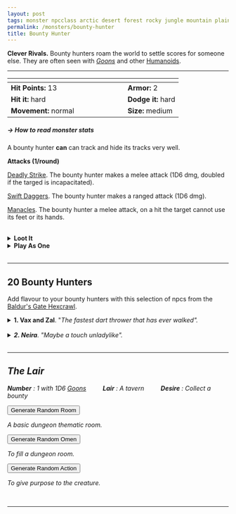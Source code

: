```yaml
---
layout: post
tags: monster npcclass arctic desert forest rocky jungle mountain plains swamp city sea astral
permalink: /monsters/bounty-hunter
title: Bounty Hunter
---
```


**Clever Rivals.** Bounty hunters roam the world to settle scores for someone else. They are often seen with _[Goons](/monsters/bandits)_ and other [Humanoids](/list/monsters-humanoid).

---

|  <span style="display: inline-block; width:250px"></span>  |  |
| -------- | --------|
| **Hit Points:** 13 | **Armor:** 2  |
| **Hit it:** hard | **Dodge it:** hard |
| **Movement:** normal      | **Size:** medium

##### <span class="tooltip" data-tooltip="Armor = damage reduction · · · Easy/Normal/Hard = roll above 10/15/20 to beat">→ How to read monster stats</span>

A bounty hunter **can** can track and hide its tracks very well.

**Attacks (1/round)**

<ins>Deadly Strike</ins>. The bounty hunter makes a melee attack (1D6 dmg, doubled if the targed is incapacitated).

<ins>Swift Daggers</ins>. The bounty hunter makes a ranged attack (1D6 dmg).

<ins>Manacles</ins>. The bounty hunter a melee attack, on a hit the target cannot use its feet or its hands.

<br>
<details markdown="1">
<summary style="font-weight: bold;">Loot It</summary>
Each bounty hunter carries two manacles, its armor and weapons, and ... (roll 3 times)
 
1. Nothing
2. Nothing
3. A bounty notice.
4. A flask of strong alcohol.
5. A rope.
6. A purse full of silver coins.
   
</details>
<details markdown="1">
<summary style="font-weight: bold;">Play As One</summary>
The [Fighter](/class/fighter) character class might interest you.
</details>

<br>

---

## **20 Bounty Hunters**

Add flavour to your bounty hunters with this selection of npcs from the [Baldur's Gate Hexcrawl](/2024/12/31/BGHex/).

<details markdown="1">
<summary><b>1. Vax and Zal</b>. "<i>The fastest dart thrower that has ever walked</iv>".</summary>
Two cocky rugged men in dirty chain mails and leather caps. Some missing teeth.

**Vax:**

<ins>Halberd Herding.</ins> Vax makes a melee attack with reach (1D8 damage). Hit or not, the target cannot move past him for a turn.

<ins>Potion of Healing (x2).</ins> Vax drinks a potion a heals 1D8 HP.

**Zal:**

<ins>Flurry of Darts.</ins> Zal makes three ranged attacks (1D4) with darts, which is made possible because of his magical bracers.
</details>

<br>

<details markdown="1">
<summary><b>2. Neira</b>. "<i>Maybe a touch unladylike</iv>".</summary>
A priestress of the hunt. She bears metal claws and a helmet that covers her eyes. She **can** see in the dark because of it.
 
<ins>Spellcasting.</ins> Summon Hounds, Longstrider, Pass Without Trace, Illusory Terrain.

</details>

<br>

---

## The Lair

**Number** : 1 with 1D6 _[Goons](/monsters/bandits)_ <span style="display: inline-block; width:30px"></span>
**Lair** : A tavern <span style="display: inline-block; width:30px"></span>
**Desire** : Collect a bounty

<button id="room-btn">Generate Random Room</button>
<p id="RoomResult">A basic dungeon thematic room.</p>

<button id="generate-btn">Generate Random Omen</button>
<p id="RoamResult">To fill a dungeon room.</p>

<button onclick="generateMood()">Generate Random Action</button>
<p id="MoodResult">To give purpose to the creature.</p>
<script src="/scripts/generateMood.js"></script>

<br>

---

 <script src="https://code.jquery.com/jquery-3.6.0.min.js"></script>
<script>
      $(document).ready(function() {
        function generateResult(buttonId, resultId, columnRangeStart, columnRangeEnd) {
          $(buttonId).click(function() {
            var searchValue = "0035"; // Change this to the actual value you need

            $.get("/CSV/Monster - Index.csv", function(data) {
              var rows = data.split("\n").slice(1);
              var matchingRows = rows.filter(function(row) {
                var columns = row.split(",");
                return columns[0] === searchValue;
              });

              var selectedRow = matchingRows[Math.floor(Math.random() * matchingRows.length)];
              var selectedCell = selectedRow.split(",")[Math.floor(Math.random() * (columnRangeEnd - columnRangeStart + 1)) + columnRangeStart];

              $(resultId).html(selectedCell); // Use .html() to insert HTML content
            });
          });
        }

        generateResult("#room-btn", "#RoomResult", 38, 43);
        generateResult("#generate-btn", "#RoamResult", 3, 8);
      });
    </script>
